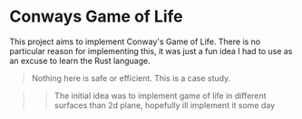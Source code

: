 # Conways Game of Life

This project aims to implement Conway's Game of Life. There is no particular reason for implementing this, it was just a fun idea I had to use as an excuse to learn the Rust language. 

> Nothing here is safe or efficient. This is a case study.

> > The initial idea was to implement game of life in different surfaces than 2d plane, hopefully ill implement it some day
